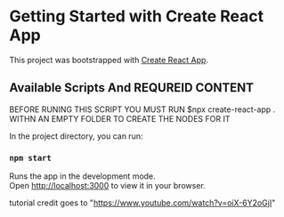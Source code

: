 # Getting Started with Create React App

This project was bootstrapped with [Create React App](https://github.com/facebook/create-react-app).

## Available Scripts And REQUREID CONTENT

BEFORE RUNING THIS SCRIPT YOU MUST RUN $npx create-react-app .
WITHN AN EMPTY FOLDER TO CREATE THE NODES FOR IT

In the project directory, you can run:

### `npm start`

Runs the app in the development mode.\
Open [http://localhost:3000](http://localhost:3000) to view it in your browser.

tutorial credit goes to "https://www.youtube.com/watch?v=oiX-6Y2oGjI"
